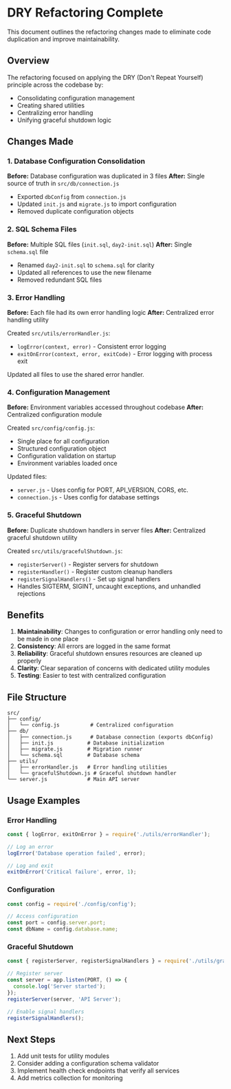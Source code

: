 # DRY Refactoring Complete

This document outlines the refactoring changes made to eliminate code duplication and improve maintainability.

## Overview

The refactoring focused on applying the DRY (Don't Repeat Yourself) principle across the codebase by:
- Consolidating configuration management
- Creating shared utilities
- Centralizing error handling
- Unifying graceful shutdown logic

## Changes Made

### 1. Database Configuration Consolidation

**Before:** Database configuration was duplicated in 3 files
**After:** Single source of truth in `src/db/connection.js`

- Exported `dbConfig` from `connection.js`
- Updated `init.js` and `migrate.js` to import configuration
- Removed duplicate configuration objects

### 2. SQL Schema Files

**Before:** Multiple SQL files (`init.sql`, `day2-init.sql`)
**After:** Single `schema.sql` file

- Renamed `day2-init.sql` to `schema.sql` for clarity
- Updated all references to use the new filename
- Removed redundant SQL files

### 3. Error Handling

**Before:** Each file had its own error handling logic
**After:** Centralized error handling utility

Created `src/utils/errorHandler.js`:
- `logError(context, error)` - Consistent error logging
- `exitOnError(context, error, exitCode)` - Error logging with process exit

Updated all files to use the shared error handler.

### 4. Configuration Management

**Before:** Environment variables accessed throughout codebase
**After:** Centralized configuration module

Created `src/config/config.js`:
- Single place for all configuration
- Structured configuration object
- Configuration validation on startup
- Environment variables loaded once

Updated files:
- `server.js` - Uses config for PORT, API_VERSION, CORS, etc.
- `connection.js` - Uses config for database settings

### 5. Graceful Shutdown

**Before:** Duplicate shutdown handlers in server files
**After:** Centralized graceful shutdown utility

Created `src/utils/gracefulShutdown.js`:
- `registerServer()` - Register servers for shutdown
- `registerHandler()` - Register custom cleanup handlers
- `registerSignalHandlers()` - Set up signal handlers
- Handles SIGTERM, SIGINT, uncaught exceptions, and unhandled rejections

## Benefits

1. **Maintainability**: Changes to configuration or error handling only need to be made in one place
2. **Consistency**: All errors are logged in the same format
3. **Reliability**: Graceful shutdown ensures resources are cleaned up properly
4. **Clarity**: Clear separation of concerns with dedicated utility modules
5. **Testing**: Easier to test with centralized configuration

## File Structure

```
src/
├── config/
│   └── config.js          # Centralized configuration
├── db/
│   ├── connection.js      # Database connection (exports dbConfig)
│   ├── init.js           # Database initialization
│   ├── migrate.js        # Migration runner
│   └── schema.sql        # Database schema
├── utils/
│   ├── errorHandler.js   # Error handling utilities
│   └── gracefulShutdown.js # Graceful shutdown handler
└── server.js             # Main API server
```

## Usage Examples

### Error Handling
```javascript
const { logError, exitOnError } = require('./utils/errorHandler');

// Log an error
logError('Database operation failed', error);

// Log and exit
exitOnError('Critical failure', error, 1);
```

### Configuration
```javascript
const config = require('./config/config');

// Access configuration
const port = config.server.port;
const dbName = config.database.name;
```

### Graceful Shutdown
```javascript
const { registerServer, registerSignalHandlers } = require('./utils/gracefulShutdown');

// Register server
const server = app.listen(PORT, () => {
  console.log('Server started');
});
registerServer(server, 'API Server');

// Enable signal handlers
registerSignalHandlers();
```

## Next Steps

1. Add unit tests for utility modules
2. Consider adding a configuration schema validator
3. Implement health check endpoints that verify all services
4. Add metrics collection for monitoring